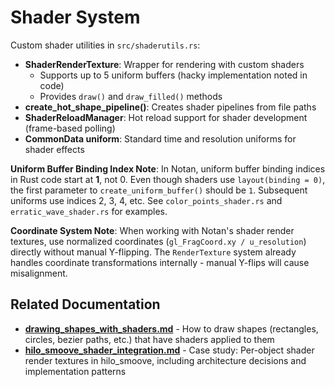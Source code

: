 # Shader System

Custom shader utilities in `src/shaderutils.rs`:

- **ShaderRenderTexture**: Wrapper for rendering with custom shaders
  - Supports up to 5 uniform buffers (hacky implementation noted in code)
  - Provides `draw()` and `draw_filled()` methods
- **create_hot_shape_pipeline()**: Creates shader pipelines from file paths
- **ShaderReloadManager**: Hot reload support for shader development (frame-based polling)
- **CommonData uniform**: Standard time and resolution uniforms for shader effects

**Uniform Buffer Binding Index Note**: In Notan, uniform buffer binding indices in Rust code start at **1**, not 0. Even though shaders use `layout(binding = 0)`, the first parameter to `create_uniform_buffer()` should be `1`. Subsequent uniforms use indices 2, 3, 4, etc. See `color_points_shader.rs` and `erratic_wave_shader.rs` for examples.

**Coordinate System Note**: When working with Notan's shader render textures, use normalized coordinates (`gl_FragCoord.xy / u_resolution`) directly without manual Y-flipping. The `RenderTexture` system already handles coordinate transformations internally - manual Y-flips will cause misalignment.

## Related Documentation

- **[drawing_shapes_with_shaders.md](drawing_shapes_with_shaders.md)** - How to draw shapes (rectangles, circles, bezier paths, etc.) that have shaders applied to them
- **[hilo_smoove_shader_integration.md](hilo_smoove_shader_integration.md)** - Case study: Per-object shader render textures in hilo_smoove, including architecture decisions and implementation patterns